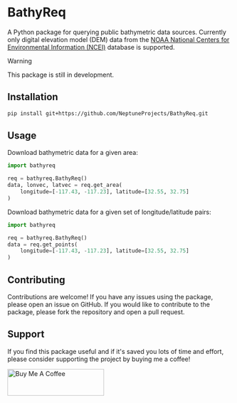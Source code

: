 # BathyReq
A Python package for querying public bathymetric data sources.
Currently only digital elevation model (DEM) data from the [NOAA National Centers for Environmental Information (NCEI)](https://www.ncei.noaa.gov/) database is supported.

> [!WARNING]
> This package is still in development.

## Installation
```bash
pip install git+https://github.com/NeptuneProjects/BathyReq.git
```

## Usage

Download bathymetric data for a given area:
```python
import bathyreq

req = bathyreq.BathyReq()
data, lonvec, latvec = req.get_area(
    longitude=[-117.43, -117.23], latitude=[32.55, 32.75]
)
```

Download bathymetric data for a given set of longitude/latitude pairs:
```python
import bathyreq

req = bathyreq.BathyReq()
data = req.get_points(
    longitude=[-117.43, -117.23], latitude=[32.55, 32.75]
)
```

## Contributing

Contributions are welcome! If you have any issues using the package, please open an issue on GitHub. If you would like to contribute to the package, please fork the repository and open a pull request.


## Support

If you find this package useful and if it's saved you lots of time and effort, please consider supporting the project by buying me a coffee!

<a href="https://www.buymeacoffee.com/wjenkins" target="_blank"><img src="https://cdn.buymeacoffee.com/buttons/v2/default-yellow.png" alt="Buy Me A Coffee" style="height: 60px !important;width: 217px !important;" ></a>
